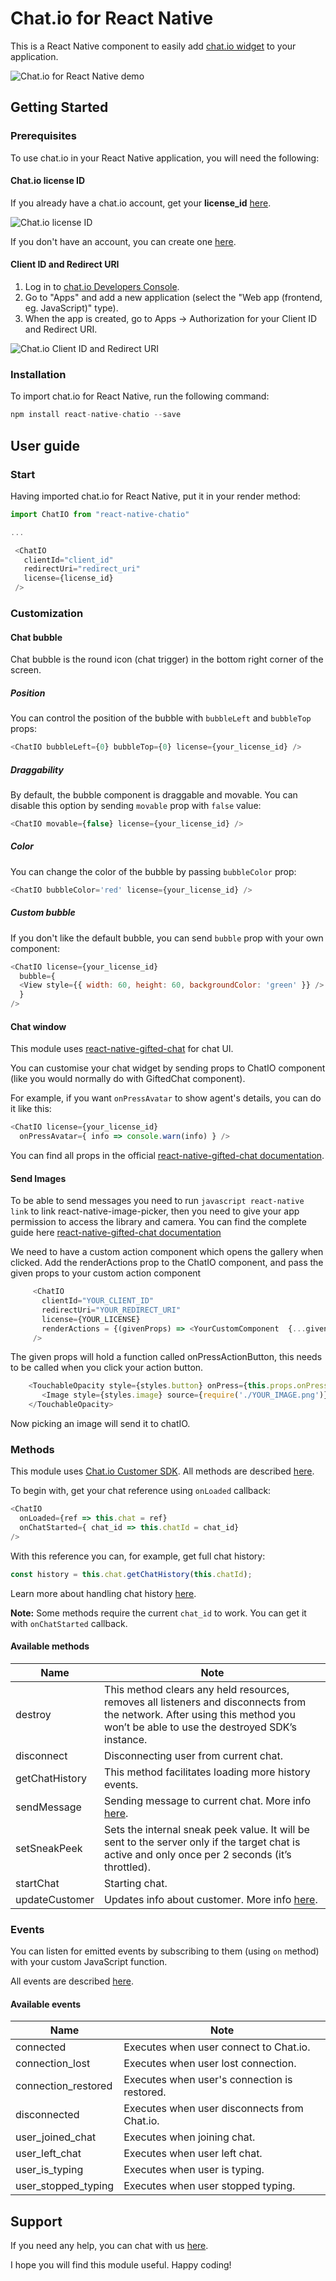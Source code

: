 # Chat.io for React Native

This is a React Native component to easily add [chat.io widget](https://www.chat.io/) to your application.

![Chat.io for React Native demo](https://raw.githubusercontent.com/venits/react-native-router-flux/master/chatio_demo.gif)

## Getting Started

### Prerequisites

To use chat.io in your React Native application, you will need the following:

#### Chat.io license ID

If you already have a chat.io account, get your **license_id** [here](https://app.chat.io/settings/channel-website).

![Chat.io license ID](https://raw.githubusercontent.com/livechat/react-chatio/master/chatio_license.png)

If you don't have an account, you can create one [here](https://www.chat.io/).

#### Client ID and Redirect URI

1. Log in to [chat.io Developers Console](https://console.chat.io).
2. Go to "Apps" and add a new application (select the "Web app (frontend, eg. JavaScript)" type).
3. When the app is created, go to Apps -> Authorization for your Client ID and Redirect URI.

![Chat.io Client ID and Redirect URI](https://github.com/livechat/react-native-chatio/blob/master/developer_console.png)

### Installation

To import chat.io for React Native, run the following command:

```javascript
npm install react-native-chatio --save
```

## User guide

### Start

Having imported chat.io for React Native, put it in your render method:

```javascript
import ChatIO from "react-native-chatio"

...

 <ChatIO
   clientId="client_id"
   redirectUri="redirect_uri"
   license={license_id}
 />
```

### Customization

#### Chat bubble

Chat bubble is the round icon (chat trigger) in the bottom right corner of the screen.

##### Position

You can control the position of the bubble with `bubbleLeft` and `bubbleTop` props:

```javascript
<ChatIO bubbleLeft={0} bubbleTop={0} license={your_license_id} />
```

##### Draggability

By default, the bubble component is draggable and movable. You can disable this option by sending `movable` prop with `false` value:

```javascript
<ChatIO movable={false} license={your_license_id} />
```

##### Color

You can change the color of the bubble by passing `bubbleColor` prop:

```javascript
<ChatIO bubbleColor='red' license={your_license_id} />
```

##### Custom bubble

If you don't like the default bubble, you can send `bubble` prop with your own component:

```javascript
<ChatIO license={your_license_id}
  bubble={
  <View style={{ width: 60, height: 60, backgroundColor: 'green' }} />
  }
/>
```

#### Chat window

This module uses [react-native-gifted-chat](https://github.com/FaridSafi/react-native-gifted-chat) for chat UI.

You can customise your chat widget by sending props to ChatIO component (like you would normally do with GiftedChat component).

For example, if you want `onPressAvatar` to show agent's details, you can do it like this:

```javascript
<ChatIO license={your_license_id}
  onPressAvatar={ info => console.warn(info) } />
```

You can find all props in the official [react-native-gifted-chat documentation](https://github.com/FaridSafi/react-native-gifted-chat).

#### Send Images

To be able to send messages you need to run ```javascript react-native link``` to link react-native-image-picker,
then you need to give your app permission to access the library and camera.
You can find the complete guide here
 [react-native-gifted-chat documentation](https://github.com/react-community/react-native-image-picker)

We need to have a custom action component which opens the gallery when clicked.
Add the renderActions prop to the ChatIO component, and pass the given props to your custom action component

```javascript 
     <ChatIO
       clientId="YOUR_CLIENT_ID"
       redirectUri="YOUR_REDIRECT_URI"
       license={YOUR_LICENSE}
       renderActions = {(givenProps) => <YourCustomComponent  {...givenProps}/>}
     />
 ```
 
The given props will hold a function called onPressActionButton, this needs to be called when you click your action button.

```javascript
    <TouchableOpacity style={styles.button} onPress={this.props.onPressActionButton}>
       <Image style={styles.image} source={require('./YOUR_IMAGE.png')}/>
    </TouchableOpacity>
```

Now picking an image will send it to chatIO.

### Methods

This module uses [Chat.io Customer SDK](https://www.chat.io/docs/customer-sdk). All methods are described [here](https://www.chat.io/docs/customer-sdk#methods).

To begin with, get your chat reference using `onLoaded` callback:


```javascript
<ChatIO 
  onLoaded={ref => this.chat = ref}
  onChatStarted={ chat_id => this.chatId = chat_id}
/>
```

With this reference you can, for example, get full chat history:

```javascript
const history = this.chat.getChatHistory(this.chatId);
```

Learn more about handling chat history [here](https://www.chat.io/docs/customer-sdk#getchathistory).

**Note:** Some methods require the current `chat_id` to work. You can get it with `onChatStarted` callback.

#### Available methods

|Name|Note|
|---|---|
| destroy | This method clears any held resources, removes all listeners and disconnects from the network. After using this method you won’t be able to use the destroyed SDK’s instance. |
| disconnect | Disconnecting user from current chat. |
| getChatHistory | This method facilitates loading more history events. |
| sendMessage | Sending message to current chat. More info [here](https://www.chat.io/docs/customer-sdk#sendmessage). |
| setSneakPeek | Sets the internal sneak peek value. It will be sent to the server only if the target chat is active and only once per 2 seconds (it’s throttled). |
| startChat | Starting chat.|
| updateCustomer | Updates info about customer. More info [here](https://www.chat.io/docs/customer-sdk#updatecustomer).|


### Events

You can listen for emitted events by subscribing to them (using `on` method) with your custom JavaScript function. 

All events are described [here](https://www.chat.io/docs/customer-sdk#events).

#### Available events

|Name|Note|
|---|---|
|connected | Executes when user connect to Chat.io. |
|connection_lost | Executes when user lost connection. |
|connection_restored | Executes when user's connection is restored. |
|disconnected | Executes when user disconnects from Chat.io. |
|user_joined_chat | Executes when joining chat. |
|user_left_chat | Executes when user left chat. |
|user_is_typing | Executes when user is typing. |
|user_stopped_typing | Executes when user stopped typing.  |


## Support
If you need any help, you can chat with us [here](https://www.chat.io/live-chat-guide/).

I hope you will find this module useful. Happy coding!
